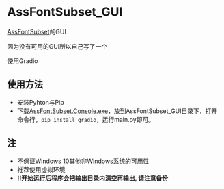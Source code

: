 # AssFontSubset_GUI

[AssFontSubset](https://github.com/AmusementClub/AssFontSubset)的GUI

因为没有可用的GUI所以自己写了一个

使用Gradio

## 使用方法
- 安装Pyhton与Pip
- 下载[AssFontSubset.Console.exe](https://github.com/AmusementClub/AssFontSubset/releases/)，放到AssFontSubset_GUI目录下，打开命令行，`pip install gradio`，运行main.py即可。

## 注

- 不保证Windows 10其他非Windows系统的可用性
- 推荐使用虚拟环境
- **!!开始运行后程序会把输出目录内清空再输出, 请注意备份**
